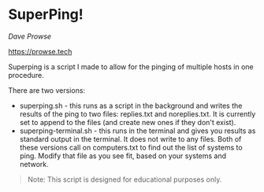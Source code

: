 # SuperPing!

*Dave Prowse*

https://prowse.tech

Superping is a script I made to allow for the pinging of multiple hosts in one procedure.

There are two versions:

- superping.sh - this runs as a script in the background and writes the results of the ping to two files: replies.txt and noreplies.txt. It is currently set to append to the files (and create new ones if they don't exist).
- superping-terminal.sh - this runs in the terminal and gives you results as standard output in the terminal. It does not write to any files.
Both of these versions call on computers.txt to find out the list of systems to ping. Modify that file as you see fit, based on your systems and network.

> Note: This script is designed for educational purposes only.
